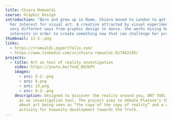 ```yaml
---
title: Chiara Romualdi
course: Graphic Design
introduction: "Born and grew up in Rome, Chiara moved to London to get deeper in
  her interest for visual art. A creative attracted by visual experimentation in
  very different ways from graphic design to dance. She works mixing her
  interests in order to create something new that can challenge her practice. "
thumbnail: 11-2-.png
links:
  - https://cromualdi.myportfolio.com/
  - https://www.linkedin.com/in/chiara-romualdi-617462195/
projects:
  - title: Art as tool of reality investigation
    video: https://youtu.be/fnnE_B9JkPY
    images:
      - src: 5-2-.png
      - src: 9.png
      - src: 13.png
      - src: 9-2-.png
    description: Designed to discover the reality around you, ART TOOL KIT uses art
      as an investigation tool. The project aims to debate Platone’s theories
      about art being seen as “the copy of the copy of reality” and a useless
      activity for humanity development towards the Truth.
---
```

